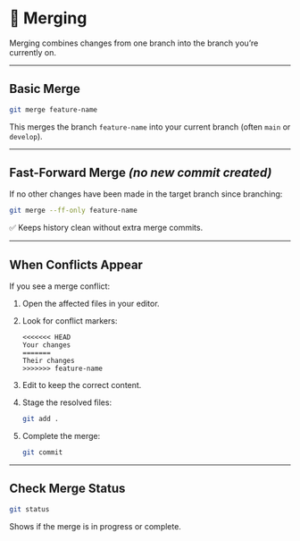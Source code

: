 # 🔀 Merging

Merging combines changes from one branch into the branch you’re currently on.

---

## Basic Merge

```bash
git merge feature-name
```

This merges the branch `feature-name` into your current branch (often `main` or `develop`).

---

## Fast-Forward Merge *(no new commit created)*

If no other changes have been made in the target branch since branching:

```bash
git merge --ff-only feature-name
```

✅ Keeps history clean without extra merge commits.

---

## When Conflicts Appear

If you see a merge conflict:

1. Open the affected files in your editor.
2. Look for conflict markers:

   ```
   <<<<<<< HEAD
   Your changes
   =======
   Their changes
   >>>>>>> feature-name
   ```
3. Edit to keep the correct content.
4. Stage the resolved files:

   ```bash
   git add .
   ```
5. Complete the merge:

   ```bash
   git commit
   ```

---

## Check Merge Status

```bash
git status
```

Shows if the merge is in progress or complete.
